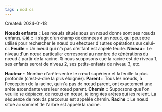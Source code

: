 ```yaml
---
tags : mod cs
---
```

Created: 2024-01-18

**Nœuds enfants** :: Les nœuds situés sous un nœud donné sont ses nœuds enfants. 
**Clé** :: Il s'agit d'un champ de données d'un nœud, qui peut être utilisé pour rechercher le nœud ou effectuer d'autres opérations sur celui-ci. 
**Feuille** :: Un nœud qui n'a pas d'enfant est appelé feuille. 
**Niveau** :: Le niveau d'un nœud particulier correspond au nombre de générations du nœud à partir de la racine. Si nous supposons que la racine est de niveau 1, ses enfants seront de niveau 2, ses petits-enfants de niveau 3, etc.

**Hauteur** :: Nombre d'arêtes entre le nœud supérieur et la feuille la plus profonde (c'est-à-dire la plus éloignée). 
**Parent** :: Tous les nœuds, à l'exception de la racine, qui n'a pas de nœud parent, ont exactement une arête ascendante vers leur nœud parent. 
**Chemin** :: Supposons que l'on veuille se déplacer, de nœud en nœud, le long des arêtes qui les relient. La séquence de nœuds parcourus est appelée chemin. 
**Racine** :: Le nœud situé au sommet de l'arbre est appelé la racine.